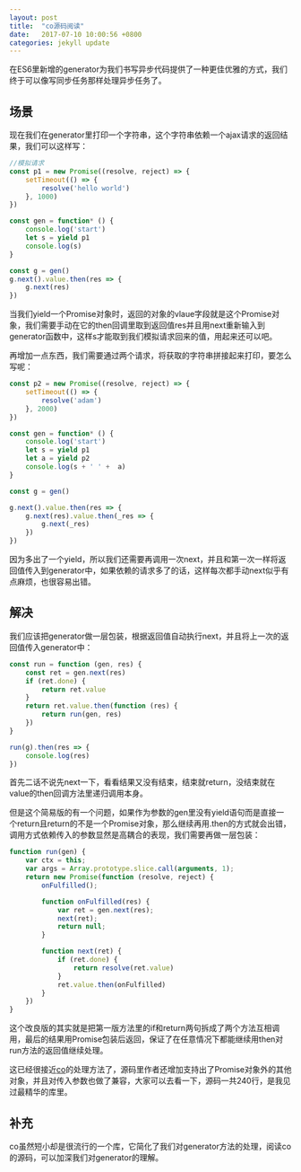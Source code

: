 ```yaml
---
layout: post
title:  "co源码阅读"
date:   2017-07-10 10:00:56 +0800
categories: jekyll update
---
```


在ES6里新增的generator为我们书写异步代码提供了一种更佳优雅的方式，我们终于可以像写同步任务那样处理异步任务了。

## 场景

现在我们在generator里打印一个字符串，这个字符串依赖一个ajax请求的返回结果，我们可以这样写：
```javascript
//模拟请求
const p1 = new Promise((resolve, reject) => {
    setTimeout(() => {
        resolve('hello world')
    }, 1000)
})

const gen = function* () {
    console.log('start')
    let s = yield p1
    console.log(s)
}

const g = gen()
g.next().value.then(res => {
    g.next(res)
})
```
当我们yield一个Promise对象时，返回的对象的vlaue字段就是这个Promise对象，我们需要手动在它的then回调里取到返回值res并且用next重新输入到generator函数中，这样s才能取到我们模拟请求回来的值，用起来还可以吧。

再增加一点东西，我们需要通过两个请求，将获取的字符串拼接起来打印，要怎么写呢：
```javascript
const p2 = new Promise((resolve, reject) => {
    setTimeout(() => {
        resolve('adam')
    }, 2000)
})

const gen = function* () {
    console.log('start')
    let s = yield p1
    let a = yield p2
    console.log(s + ' ' +  a)
}

const g = gen()

g.next().value.then(res => {
    g.next(res).value.then(_res => {
        g.next(_res)
    })
})
```
因为多出了一个yield，所以我们还需要再调用一次next，并且和第一次一样将返回值传入到generator中，如果依赖的请求多了的话，这样每次都手动next似乎有点麻烦，也很容易出错。

## 解决

我们应该把generator做一层包装，根据返回值自动执行next，并且将上一次的返回值传入generator中：
```javascript
const run = function (gen, res) {
    const ret = gen.next(res)
    if (ret.done) {
        return ret.value
    }
    return ret.value.then(function (res) {
        return run(gen, res)
    })
}

run(g).then(res => {
    console.log(res)
})
```
首先二话不说先next一下，看看结果又没有结束，结束就return，没结束就在value的then回调方法里递归调用本身。

但是这个简易版的有一个问题，如果作为参数的gen里没有yield语句而是直接一个return且return的不是一个Promise对象，那么继续再用.then的方式就会出错，调用方式依赖传入的参数显然是高耦合的表现，我们需要再做一层包装：
```javascript
function run(gen) {
    var ctx = this;
    var args = Array.prototype.slice.call(arguments, 1);
    return new Promise(function (resolve, reject) {
        onFulfilled();

        function onFulfilled(res) {
            var ret = gen.next(res);
            next(ret);
            return null;
        }

        function next(ret) {
            if (ret.done) {
                return resolve(ret.value)
            }
            ret.value.then(onFulfilled)
        }
    })
}
```
这个改良版的其实就是把第一版方法里的if和return两句拆成了两个方法互相调用，最后的结果用Promise包装后返回，保证了在任意情况下都能继续用then对run方法的返回值继续处理。

这已经很接近[co](https://github.com/tj/co/blob/master/index.js)的处理方法了，源码里作者还增加支持出了Promise对象外的其他对象，并且对传入参数也做了兼容，大家可以去看一下，源码一共240行，是我见过最精华的库里。

## 补充

co虽然短小却是很流行的一个库，它简化了我们对generator方法的处理，阅读co的源码，可以加深我们对generator的理解。